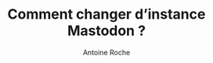 ---
layout: post
title: Comment changer d’instance Mastodon ?
link: https://www.clubic.com/pro/blog-forum-reseaux-sociaux/tutoriel-447291-comment-changer-d-instance-sur-mastodon.html
author: Antoine Roche
published_date: 07/12/2022
description: L'un des arguments de Mastodon, c'est que le service permet de déménager un compte d'un serveur à un autre. Encore faut-il savoir comment faire cela. Dans quelques minutes, cette manipulation en quelques étapes (simples) n'aura plus de secrets pour vous.
language: fr
categories: "Liens"
tags: "Mastodon RéseauSocial"
permalink: /:categories/:year/:month/:day/:title/
---